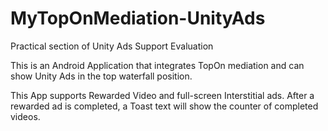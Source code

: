 # MyTopOnMediation-UnityAds
Practical section of Unity Ads Support Evaluation

This is an Android Application that integrates TopOn mediation and can show Unity Ads in the top waterfall position.

This App supports Rewarded Video and full-screen Interstitial ads. After a rewarded ad is completed, a Toast text will show the counter of completed videos.

